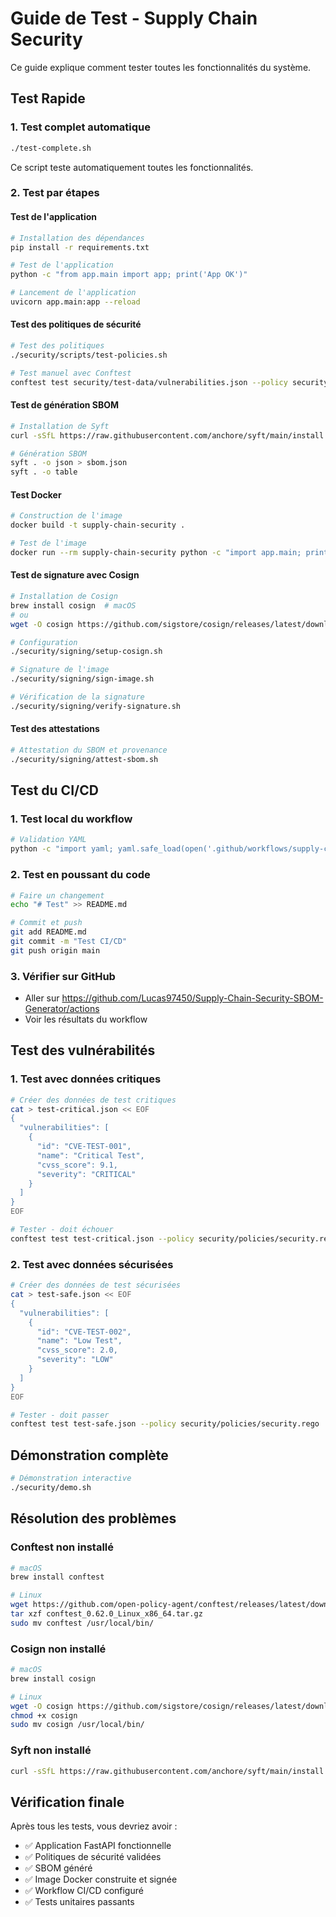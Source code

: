# Guide de Test - Supply Chain Security

Ce guide explique comment tester toutes les fonctionnalités du système.

## Test Rapide

### 1. Test complet automatique
```bash
./test-complete.sh
```
Ce script teste automatiquement toutes les fonctionnalités.

### 2. Test par étapes

#### Test de l'application
```bash
# Installation des dépendances
pip install -r requirements.txt

# Test de l'application
python -c "from app.main import app; print('App OK')"

# Lancement de l'application
uvicorn app.main:app --reload
```

#### Test des politiques de sécurité
```bash
# Test des politiques
./security/scripts/test-policies.sh

# Test manuel avec Conftest
conftest test security/test-data/vulnerabilities.json --policy security/policies/security.rego
```

#### Test de génération SBOM
```bash
# Installation de Syft
curl -sSfL https://raw.githubusercontent.com/anchore/syft/main/install.sh | sh -s -- -b /usr/local/bin

# Génération SBOM
syft . -o json > sbom.json
syft . -o table
```

#### Test Docker
```bash
# Construction de l'image
docker build -t supply-chain-security .

# Test de l'image
docker run --rm supply-chain-security python -c "import app.main; print('Docker OK')"
```

#### Test de signature avec Cosign
```bash
# Installation de Cosign
brew install cosign  # macOS
# ou
wget -O cosign https://github.com/sigstore/cosign/releases/latest/download/cosign-linux-amd64

# Configuration
./security/signing/setup-cosign.sh

# Signature de l'image
./security/signing/sign-image.sh

# Vérification de la signature
./security/signing/verify-signature.sh
```

#### Test des attestations
```bash
# Attestation du SBOM et provenance
./security/signing/attest-sbom.sh
```

## Test du CI/CD

### 1. Test local du workflow
```bash
# Validation YAML
python -c "import yaml; yaml.safe_load(open('.github/workflows/supply-chain.yml'))"
```

### 2. Test en poussant du code
```bash
# Faire un changement
echo "# Test" >> README.md

# Commit et push
git add README.md
git commit -m "Test CI/CD"
git push origin main
```

### 3. Vérifier sur GitHub
- Aller sur https://github.com/Lucas97450/Supply-Chain-Security-SBOM-Generator/actions
- Voir les résultats du workflow

## Test des vulnérabilités

### 1. Test avec données critiques
```bash
# Créer des données de test critiques
cat > test-critical.json << EOF
{
  "vulnerabilities": [
    {
      "id": "CVE-TEST-001",
      "name": "Critical Test",
      "cvss_score": 9.1,
      "severity": "CRITICAL"
    }
  ]
}
EOF

# Tester - doit échouer
conftest test test-critical.json --policy security/policies/security.rego
```

### 2. Test avec données sécurisées
```bash
# Créer des données de test sécurisées
cat > test-safe.json << EOF
{
  "vulnerabilities": [
    {
      "id": "CVE-TEST-002",
      "name": "Low Test",
      "cvss_score": 2.0,
      "severity": "LOW"
    }
  ]
}
EOF

# Tester - doit passer
conftest test test-safe.json --policy security/policies/security.rego
```

## Démonstration complète

```bash
# Démonstration interactive
./security/demo.sh
```

## Résolution des problèmes

### Conftest non installé
```bash
# macOS
brew install conftest

# Linux
wget https://github.com/open-policy-agent/conftest/releases/latest/download/conftest_0.62.0_Linux_x86_64.tar.gz
tar xzf conftest_0.62.0_Linux_x86_64.tar.gz
sudo mv conftest /usr/local/bin/
```

### Cosign non installé
```bash
# macOS
brew install cosign

# Linux
wget -O cosign https://github.com/sigstore/cosign/releases/latest/download/cosign-linux-amd64
chmod +x cosign
sudo mv cosign /usr/local/bin/
```

### Syft non installé
```bash
curl -sSfL https://raw.githubusercontent.com/anchore/syft/main/install.sh | sh -s -- -b /usr/local/bin
```

## Vérification finale

Après tous les tests, vous devriez avoir :
- ✅ Application FastAPI fonctionnelle
- ✅ Politiques de sécurité validées
- ✅ SBOM généré
- ✅ Image Docker construite et signée
- ✅ Workflow CI/CD configuré
- ✅ Tests unitaires passants 